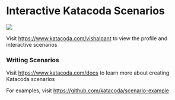 # Interactive Katacoda Scenarios

[![](http://shields.katacoda.com/katacoda/vishalpant/count.svg)](https://www.katacoda.com/vishalpant "Get your profile on Katacoda.com")

Visit https://www.katacoda.com/vishalpant to view the profile and interactive scenarios

### Writing Scenarios
Visit https://www.katacoda.com/docs to learn more about creating Katacoda scenarios

For examples, visit https://github.com/katacoda/scenario-example

